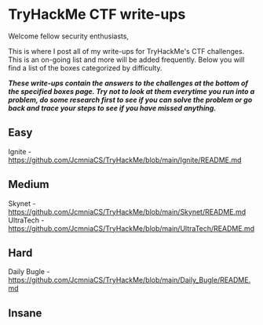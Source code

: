 # TryHackMe CTF write-ups
Welcome fellow security enthusiasts,<br />

This is where I post all of my write-ups for TryHackMe's CTF challenges. This is an on-going list and more will be added frequently. Below you will find a list of the boxes categorized by difficulty.<br />



<i><b>These write-ups contain the answers to the challenges at the bottom of the specified boxes page. Try not to look at them everytime you run into a problem, do some research first to see if you can solve the problem or go back and trace your steps to see if you have missed anything.</b></i><br />

## Easy

Ignite - https://github.com/JcmniaCS/TryHackMe/blob/main/Ignite/README.md<br />


## Medium
Skynet - https://github.com/JcmniaCS/TryHackMe/blob/main/Skynet/README.md<br />
UltraTech - https://github.com/JcmniaCS/TryHackMe/blob/main/UltraTech/README.md<br />

## Hard
Daily Bugle - https://github.com/JcmniaCS/TryHackMe/blob/main/Daily_Bugle/README.md<br />

## Insane